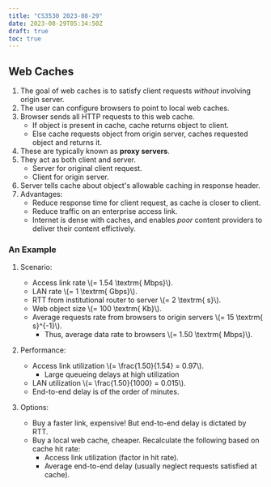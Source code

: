 ```yaml
---
title: "CS3530 2023-08-29"
date: 2023-08-29T05:34:50Z
draft: true
toc: true
---
```


## Web Caches

1. The goal of web caches is to satisfy client requests _without_ involving origin server.
2. The user can configure browsers to point to local web caches.
3. Browser sends all HTTP requests to this web cache.
    - If object is present in cache, cache returns object to client.
    - Else cache requests object from origin server, caches requested object and returns it.
4. These are typically known as **proxy servers**.
5. They act as both client and server.
    - Server for original client request.
    - Client for origin server.
6. Server tells cache about object's allowable caching in response header.
7. Advantages:
    - Reduce response time for client request, as cache is closer to client.
    - Reduce traffic on an enterprise access link.
    - Internet is dense with caches, and enables _poor_ content providers to deliver their content effictively.

### An Example

1. Scenario:
    - Access link rate \\(= 1.54 \textrm{ Mbps}\\).
    - LAN rate \\(= 1 \textrm{ Gbps}\\).
    - RTT from institutional router to server \\(= 2 \textrm{ s}\\).
    - Web object size \\(= 100 \textrm{ Kb}\\).
    - Average requests rate from browsers to origin servers \\(= 15 \textrm{ s}^{-1}\\).
        - Thus, average data rate to browsers \\(= 1.50 \textrm{ Mbps}\\).

2. Performance:
    - Access link utilization \\(= \frac{1.50}{1.54} = 0.97\\).
        - Large queueing delays at high utilization
    - LAN utilization \\(= \frac{1.50}{1000} = 0.015\\).
    - End-to-end delay is of the order of minutes.

3. Options:
    - Buy a faster link, expensive! But end-to-end delay is dictated by RTT.
    - Buy a local web cache, cheaper. Recalculate the following based on cache hit rate:
        - Access link utilization (factor in hit rate).
        - Average end-to-end delay (usually neglect requests satisfied at cache).
